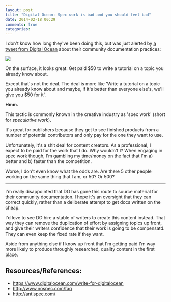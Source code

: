 ```yaml
---
layout: post
title: "Digital Ocean: Spec work is bad and you should feel bad"
date: 2014-02-18 00:29
comments: true
categories:
---
```


I don't know how long they've been doing this, but was just alerted by [a tweet from Digital Ocean](https://twitter.com/digitalocean/status/435542424157302784) about their community documentation practices:

[![](https://draftin.com:443/images/9179?token=LoGIB-3F-G29tZJlbHsciN5Wx9EEMdt4G7s3ZDZJZWTrDxrsR4FVVUuNdyHpmm4H6CpL-6YC0wHkvKqD0Buu11I)](https://www.digitalocean.com/write-for-digitalocean)

On the surface, it looks great: Get paid $50 to write a tutorial on a topic you already know about.

Except that's not the deal. The deal is more like 'Write a tutorial on a topic you already know about and maybe, if it's better than everyone else's, we'll give you $50 for it'.

**Hmm.**

This tactic is commonly known in the creative industry as 'spec work' (short for *speculative work*).

It's great for publishers because they get to see finished products from a number of potential contributors and only pay for the one they want to use.

Unfortunately, it's a shit deal for content creators. As a professional, I expect to be paid for the work that I do. Why wouldn't I? When engaging in spec work though, I'm gambling my time/money on the fact that I'm a) better and b) faster than the competition.

Worse, I don't even know what the odds are. Are there 5 other people working on the same thing that I am, or 50? Or 500?

---

I'm really disappointed that DO has gone this route to source material for their community documentation. I hope it's an oversight that they can correct quickly, rather than a deliberate attempt to get docs written on the cheap.

I'd love to see DO hire a stable of writers to create this content instead. That way they can remove the duplication of effort by assigning topics up front, and give their writers confidence that their work is going to be compensatd. They can even keep the fixed rate if they want.

Aside from anything else if I know up front that I'm getting paid I'm way more likely to produce throughly researched, quality content in the first place.

## Resources/References:

* <https://www.digitalocean.com/write-for-digitalocean>
* <http://www.nospec.com/faq>
* <http://antispec.com/>